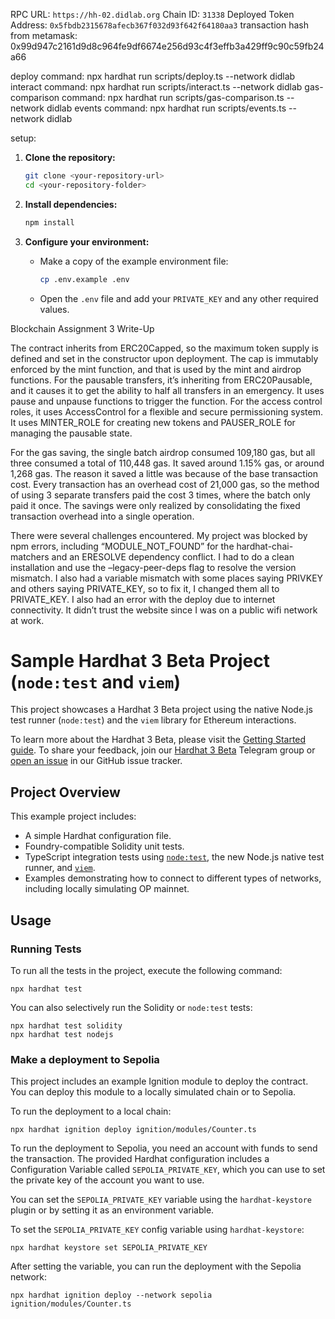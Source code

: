 RPC URL: `https://hh-02.didlab.org`
Chain ID: `31338`
Deployed Token Address: `0x5fbdb2315678afecb367f032d93f642f64180aa3`
transaction hash from metamask: 0x99d947c2161d9d8c964fe9df6674e256d93c4f3effb3a429ff9c90c59fb24a66

deploy command: npx hardhat run scripts/deploy.ts --network didlab
interact command: npx hardhat run scripts/interact.ts --network didlab
gas-comparison command: npx hardhat run scripts/gas-comparison.ts --network didlab
events command: npx hardhat run scripts/events.ts --network didlab

setup:
1.  **Clone the repository:**
    ```bash
    git clone <your-repository-url>
    cd <your-repository-folder>
    ```

2.  **Install dependencies:**
    ```bash
    npm install
    ```

3.  **Configure your environment:**
    * Make a copy of the example environment file:
        ```bash
        cp .env.example .env
        ```
    * Open the `.env` file and add your `PRIVATE_KEY` and any other required values.

Blockchain Assignment 3 Write-Up

The contract inherits from ERC20Capped, so the maximum token supply is defined and set in the constructor upon deployment. The cap is immutably enforced by the mint function, and that is used by the mint and airdrop functions. For the pausable transfers, it’s inheriting from ERC20Pausable, and it causes it to get the ability to half all transfers in an emergency. It uses pause and unpause functions to trigger the function. For the access control roles, it uses AccessControl for a flexible and secure permissioning system. It uses MINTER_ROLE for creating new tokens and PAUSER_ROLE for managing the pausable state.

For the gas saving, the single batch airdrop consumed 109,180 gas, but all three consumed a total of 110,448 gas. It saved around 1.15% gas, or around 1,268 gas. The reason it saved a little was because of the base transaction cost. Every transaction has an overhead cost of 21,000 gas, so the method of using 3 separate transfers paid the cost 3 times, where the batch only paid it once. The savings were only realized by consolidating the fixed transaction overhead into a single operation.

There were several challenges encountered. My project was blocked by npm errors, including “MODULE_NOT_FOUND” for the hardhat-chai-matchers and an ERESOLVE dependency conflict. I had to do a clean installation and use the –legacy-peer-deps flag to resolve the version mismatch. I also had a variable mismatch with some places saying PRIVKEY and others saying PRIVATE_KEY, so to fix it, I changed them all to PRIVATE_KEY. I also had an error with the deploy due to internet connectivity. It didn’t trust the website since I was on a public wifi network at work.


# Sample Hardhat 3 Beta Project (`node:test` and `viem`)

This project showcases a Hardhat 3 Beta project using the native Node.js test runner (`node:test`) and the `viem` library for Ethereum interactions.

To learn more about the Hardhat 3 Beta, please visit the [Getting Started guide](https://hardhat.org/docs/getting-started#getting-started-with-hardhat-3). To share your feedback, join our [Hardhat 3 Beta](https://hardhat.org/hardhat3-beta-telegram-group) Telegram group or [open an issue](https://github.com/NomicFoundation/hardhat/issues/new) in our GitHub issue tracker.

## Project Overview

This example project includes:

- A simple Hardhat configuration file.
- Foundry-compatible Solidity unit tests.
- TypeScript integration tests using [`node:test`](nodejs.org/api/test.html), the new Node.js native test runner, and [`viem`](https://viem.sh/).
- Examples demonstrating how to connect to different types of networks, including locally simulating OP mainnet.

## Usage

### Running Tests

To run all the tests in the project, execute the following command:

```shell
npx hardhat test
```

You can also selectively run the Solidity or `node:test` tests:

```shell
npx hardhat test solidity
npx hardhat test nodejs
```

### Make a deployment to Sepolia

This project includes an example Ignition module to deploy the contract. You can deploy this module to a locally simulated chain or to Sepolia.

To run the deployment to a local chain:

```shell
npx hardhat ignition deploy ignition/modules/Counter.ts
```

To run the deployment to Sepolia, you need an account with funds to send the transaction. The provided Hardhat configuration includes a Configuration Variable called `SEPOLIA_PRIVATE_KEY`, which you can use to set the private key of the account you want to use.

You can set the `SEPOLIA_PRIVATE_KEY` variable using the `hardhat-keystore` plugin or by setting it as an environment variable.

To set the `SEPOLIA_PRIVATE_KEY` config variable using `hardhat-keystore`:

```shell
npx hardhat keystore set SEPOLIA_PRIVATE_KEY
```

After setting the variable, you can run the deployment with the Sepolia network:

```shell
npx hardhat ignition deploy --network sepolia ignition/modules/Counter.ts
```
